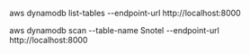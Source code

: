 aws dynamodb list-tables --endpoint-url http://localhost:8000

aws dynamodb scan --table-name Snotel --endpoint-url http://localhost:8000
